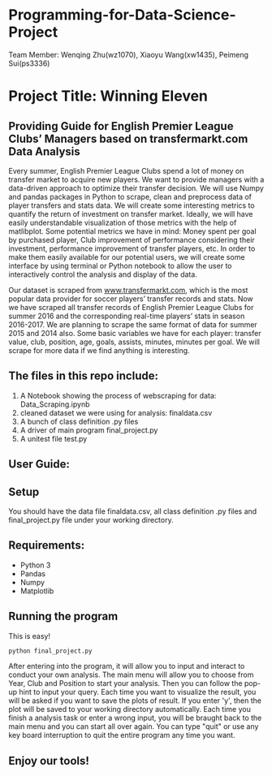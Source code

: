 # Programming-for-Data-Science-Project

Team Member: Wenqing Zhu(wz1070), Xiaoyu Wang(xw1435), Peimeng Sui(ps3336)


# Project Title: Winning Eleven


## Providing Guide for English Premier League Clubs’ Managers based on transfermarkt.com Data Analysis


Every summer, English Premier League Clubs spend a lot of money on transfer market to acquire new players. We want to provide managers with a data-driven approach to optimize their transfer decision. We will use Numpy and pandas packages in Python to scrape, clean and preprocess data of player transfers and stats data. We will create some interesting metrics to quantify the return of investment on transfer market. Ideally, we will have easily understandable visualization of those metrics with the help of matlibplot. Some potential metrics we have in mind: Money spent per goal by purchased player, Club improvement of performance considering their investment, performance improvement of transfer players, etc. In order to make them easily available for our potential users, we will create some interface by using terminal or Python notebook to allow the user to interactively control the analysis and display of the data. 


Our dataset is scraped from www.transfermarkt.com, which is the most popular data provider for soccer players’ transfer records and stats. Now we have scraped all transfer records of English Premier League Clubs for summer 2016 and the corresponding real-time players’ stats in season 2016-2017. We are planning to scrape the same format of data for summer 2015 and 2014 also. Some basic variables we have for each player: transfer value, club, position, age, goals, assists, minutes, minutes per goal. We will scrape for more data if we find anything is interesting. 

## The files in this repo include:
1. A Notebook showing the process of webscraping for data: Data_Scraping.ipynb
2. cleaned dataset we were using for analysis: finaldata.csv
3. A bunch of class definition .py files
4. A driver of main program final_project.py
5. A unitest file test.py

## User Guide:

## Setup

You should have the data file finaldata.csv, all class definition .py files and final_project.py file under your working directory.

## Requirements:

- Python 3
- Pandas
- Numpy
- Matplotlib

## Running the program

This is easy! 
```bash
python final_project.py
```
After entering into the program, it will allow you to input and interact to conduct your own analysis. The main menu will allow you to choose from Year, Club and Position to start your analysis. Then you can follow the pop-up hint to input your query. Each time you want to visualize the result, you will be asked if you want to save the plots of result. If you enter 'y', then the plot will be saved to your working directory automatically. Each time you finish a analysis task or enter a wrong input, you will be braught back to the main menu and you can start all over again. You can type "quit" or use any key board interruption to quit the entire program any time you want. 

## Enjoy our tools!
